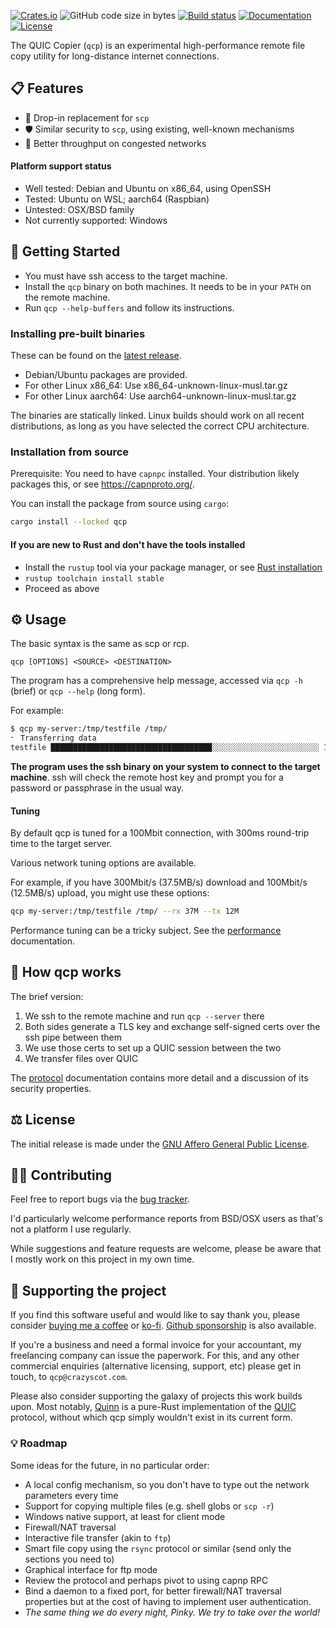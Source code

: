 [![Crates.io](https://img.shields.io/crates/v/qcp.svg)](https://crates.io/crates/qcp)
![GitHub code size in bytes](https://img.shields.io/github/languages/code-size/crazyscot/qcp)
[![Build status](https://github.com/crazyscot/qcp/actions/workflows/ci.yml/badge.svg)](https://github.com/crazyscot/qcp/actions/workflows/ci.yml)
[![Documentation](https://docs.rs/qcp/badge.svg)](https://docs.rs/qcp/)
[![License](https://img.shields.io/badge/License-AGPL_v3-orange.svg)](LICENSE)

The QUIC Copier (`qcp`) is an experimental
high-performance remote file copy utility for long-distance internet connections.

## 📋 Features

- 🔧 Drop-in replacement for `scp`
- 🛡️ Similar security to `scp`, using existing, well-known mechanisms
- 🚀 Better throughput on congested networks

#### Platform support status

- Well tested: Debian and Ubuntu on x86_64, using OpenSSH
- Tested: Ubuntu on WSL; aarch64 (Raspbian)
- Untested: OSX/BSD family
- Not currently supported: Windows

## 🧰 Getting Started

* You must have ssh access to the target machine.
* Install the `qcp` binary on both machines. It needs to be in your `PATH` on the remote machine.
* Run `qcp --help-buffers` and follow its instructions.

### Installing pre-built binaries

These can be found on the [latest release](https://github.com/crazyscot/qcp/releases/latest).

* Debian/Ubuntu packages are provided.
* For other Linux x86_64: Use x86_64-unknown-linux-musl.tar.gz
* For other Linux aarch64: Use aarch64-unknown-linux-musl.tar.gz

The binaries are statically linked. Linux builds should work on all recent distributions, as long as you have selected the correct CPU architecture.

### Installation from source

Prerequisite: You need to have `capnpc` installed. Your distribution likely packages this, or see https://capnproto.org/.

You can install the package from source using `cargo`:

```bash
cargo install --locked qcp
```

#### If you are new to Rust and don't have the tools installed

* Install the `rustup` tool via your package manager, or see [Rust installation](https://www.rust-lang.org/tools/install)
* `rustup toolchain install stable`
* Proceed as above

## ⚙️ Usage

The basic syntax is the same as scp or rcp.

```
qcp [OPTIONS] <SOURCE> <DESTINATION>
```

The program has a comprehensive help message, accessed via `qcp -h` (brief) or `qcp --help` (long form).

For example:

```bash
$ qcp my-server:/tmp/testfile /tmp/
⠂ Transferring data                                                           2.1MB/s (last 1s)
testfile ████████████████████████████████████░░░░░░░░░░░░░░░░░░░░░░░░ 1s @ 6.71 MB/s [10.49 MB]
```

**The program uses the ssh binary on your system to connect to the target machine**.
ssh will check the remote host key and prompt you for a password or passphrase in the usual way.

#### Tuning

By default qcp is tuned for a 100Mbit connection, with 300ms round-trip time to the target server.

Various network tuning options are available.

For example, if you have 300Mbit/s (37.5MB/s) download and 100Mbit/s (12.5MB/s) upload, you might use these options:

```bash
qcp my-server:/tmp/testfile /tmp/ --rx 37M --tx 12M
```

Performance tuning can be a tricky subject. See the [performance] documentation.

## 📖 How qcp works

The brief version:

1. We ssh to the remote machine and run `qcp --server` there
1. Both sides generate a TLS key and exchange self-signed certs over the ssh pipe between them
1. We use those certs to set up a QUIC session between the two
1. We transfer files over QUIC

The [protocol] documentation contains more detail and a discussion of its security properties.

## ⚖️ License

The initial release is made under the [GNU Affero General Public License](LICENSE).

## 🧑‍🏭 Contributing

Feel free to report bugs via the [bug tracker].

I'd particularly welcome performance reports from BSD/OSX users as that's not a platform I use regularly.

While suggestions and feature requests are welcome, please be aware that I mostly work on this project in my own time.

## 💸 Supporting the project

If you find this software useful and would like to say thank you, please consider [buying me a coffee] or [ko-fi]. [Github sponsorship] is also available.

If you're a business and need a formal invoice for your accountant, my freelancing company can issue the paperwork.
For this, and any other commercial enquiries (alternative licensing, support, etc) please get in touch, to `qcp@crazyscot.com`.

Please also consider supporting the galaxy of projects this work builds upon.
Most notably, [Quinn] is a pure-Rust implementation of the [QUIC] protocol, without which qcp simply wouldn't exist in its current form.

### 💡 Roadmap

Some ideas for the future, in no particular order:

* A local config mechanism, so you don't have to type out the network parameters every time
* Support for copying multiple files (e.g. shell globs or `scp -r`)
* Windows native support, at least for client mode
* Firewall/NAT traversal
* Interactive file transfer (akin to `ftp`)
* Smart file copy using the `rsync` protocol or similar (send only the sections you need to)
* Graphical interface for ftp mode
* Review the protocol and perhaps pivot to using capnp RPC
* Bind a daemon to a fixed port, for better firewall/NAT traversal properties but at the cost of having to implement user authentication.
* _The same thing we do every night, Pinky. We try to take over the world!_

[bug tracker]: https://github.com/crazyscot/qcp/issues
[quic]: https://quicwg.github.io/
[Quinn]: https://opencollective.com/quinn-rs
[rfc9000]: https://www.rfc-editor.org/rfc/rfc9000.html
[buying me a coffee]: https://buymeacoffee.com/rossyounger
[ko-fi]: https://ko-fi.com/rossyounger
[protocol]: https://docs.rs/qcp/latest/qcp/protocol/index.html
[performance]: https://docs.rs/qcp/latest/qcp/doc/performance/index.html
[Github sponsorship]: https://github.com/sponsors/crazyscot?frequency=recurring&sponsor=crazyscot
